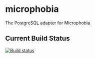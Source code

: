 # microphobia
The PostgreSQL adapter for Microphobia

## Current Build Status
[![Build status](https://ci.appveyor.com/api/projects/status/068fjdbrajlmm05b?svg=true)](https://ci.appveyor.com/project/JamesWoodley/microphobia-postgres)
